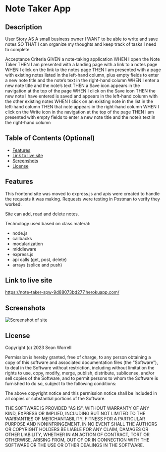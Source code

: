 # Note Taker App

## Description

User Story
AS A small business owner
I WANT to be able to write and save notes
SO THAT I can organize my thoughts and keep track of tasks I need to complete

Acceptance Criteria
GIVEN a note-taking application
WHEN I open the Note Taker
THEN I am presented with a landing page with a link to a notes page
WHEN I click on the link to the notes page
THEN I am presented with a page with existing notes listed in the left-hand column, plus empty fields to enter a new note title and the note’s text in the right-hand column
WHEN I enter a new note title and the note’s text
THEN a Save icon appears in the navigation at the top of the page
WHEN I click on the Save icon
THEN the new note I have entered is saved and appears in the left-hand column with the other existing notes
WHEN I click on an existing note in the list in the left-hand column
THEN that note appears in the right-hand column
WHEN I click on the Write icon in the navigation at the top of the page
THEN I am presented with empty fields to enter a new note title and the note’s text in the right-hand column

## Table of Contents (Optional)

- [Features](#features)
- [Link to live site](#Link-to-live-site)
- [Screenshots](#screenshots)
- [License](#license)


## Features

This frontend site was moved to express.js and apis were created to handle the requests it was making.  Requests were testing in Postman to verify they worked.

Site can add, read and delete notes.

Technology used based on class materal:
* node.js
* callbacks
* modularization
* middleware
* express.js
* api calls (get, post, delete)
* arrays (splice and push)


## Link to live site

https://note-taker-spw-9d88073bd277.herokuapp.com/

## Screenshots

![Screenshot of site](https://note-taker-spw-9d88073bd277.herokuapp.com/images/Note-taker-notes.png)

## License

Copyright (c) 2023 Sean Worrell

Permission is hereby granted, free of charge, to any person obtaining a copy
of this software and associated documentation files (the "Software"), to deal
in the Software without restriction, including without limitation the rights
to use, copy, modify, merge, publish, distribute, sublicense, and/or sell
copies of the Software, and to permit persons to whom the Software is
furnished to do so, subject to the following conditions:

The above copyright notice and this permission notice shall be included in all
copies or substantial portions of the Software.

THE SOFTWARE IS PROVIDED "AS IS", WITHOUT WARRANTY OF ANY KIND, EXPRESS OR
IMPLIED, INCLUDING BUT NOT LIMITED TO THE WARRANTIES OF MERCHANTABILITY,
FITNESS FOR A PARTICULAR PURPOSE AND NONINFRINGEMENT. IN NO EVENT SHALL THE
AUTHORS OR COPYRIGHT HOLDERS BE LIABLE FOR ANY CLAIM, DAMAGES OR OTHER
LIABILITY, WHETHER IN AN ACTION OF CONTRACT, TORT OR OTHERWISE, ARISING FROM,
OUT OF OR IN CONNECTION WITH THE SOFTWARE OR THE USE OR OTHER DEALINGS IN THE
SOFTWARE.

